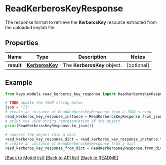 # ReadKerberosKeyResponse

The response format to retrieve the __KerberosKey__ resource extracted from the uploaded keytab file.

## Properties

Name | Type | Description | Notes
------------ | ------------- | ------------- | -------------
**result** | [**KerberosKey**](KerberosKey.md) | The __KerberosKey__ object. | [optional] 

## Example

```python
from keys.models.read_kerberos_key_response import ReadKerberosKeyResponse

# TODO update the JSON string below
json = "{}"
# create an instance of ReadKerberosKeyResponse from a JSON string
read_kerberos_key_response_instance = ReadKerberosKeyResponse.from_json(json)
# print the JSON string representation of the object
print(ReadKerberosKeyResponse.to_json())

# convert the object into a dict
read_kerberos_key_response_dict = read_kerberos_key_response_instance.to_dict()
# create an instance of ReadKerberosKeyResponse from a dict
read_kerberos_key_response_from_dict = ReadKerberosKeyResponse.from_dict(read_kerberos_key_response_dict)
```
[[Back to Model list]](../README.md#documentation-for-models) [[Back to API list]](../README.md#documentation-for-api-endpoints) [[Back to README]](../README.md)


